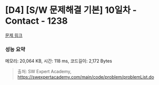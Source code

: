# [D4] [S/W 문제해결 기본] 10일차 - Contact - 1238 

[문제 링크](https://swexpertacademy.com/main/code/problem/problemDetail.do?contestProbId=AV15B1cKAKwCFAYD) 

### 성능 요약

메모리: 20,064 KB, 시간: 118 ms, 코드길이: 2,172 Bytes



> 출처: SW Expert Academy, https://swexpertacademy.com/main/code/problem/problemList.do